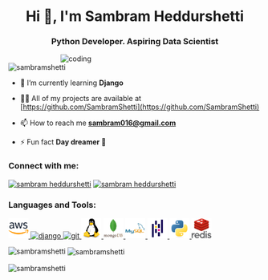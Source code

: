 <h1 align="center">Hi 👋, I'm Sambram Heddurshetti</h1>
<h3 align="center">Python Developer. Aspiring Data Scientist</h3>
<img align="right" alt="coding" width="400" src="https://www.google.com/url?sa=i&url=https%3A%2F%2Fgithub.com%2Frudrabarad%2FGifs&psig=AOvVaw3vgA4kPT7_mGwVc-o-CH17&ust=1690280681986000&source=images&cd=vfe&opi=89978449&ved=0CBEQjRxqFwoTCNDAgK-Qp4ADFQAAAAAdAAAAABAM">

<p align="left"> <img src="https://komarev.com/ghpvc/?username=sambramshetti&label=Profile%20views&color=0e75b6&style=flat" alt="sambramshetti" /> </p>

- 🌱 I’m currently learning **Django**

- 👨‍💻 All of my projects are available at [https://github.com/SambramShetti](https://github.com/SambramShetti)

- 📫 How to reach me **sambram016@gmail.com**

- ⚡ Fun fact **Day dreamer 👻**

<h3 align="left">Connect with me:</h3>
<p align="left">
<a href="https://linkedin.com/in/sambram heddurshetti" target="blank"><img align="center" src="https://raw.githubusercontent.com/rahuldkjain/github-profile-readme-generator/master/src/images/icons/Social/linked-in-alt.svg" alt="sambram heddurshetti" height="30" width="40" /></a>
<a href="https://fb.com/sambram heddurshetti" target="blank"><img align="center" src="https://raw.githubusercontent.com/rahuldkjain/github-profile-readme-generator/master/src/images/icons/Social/facebook.svg" alt="sambram heddurshetti" height="30" width="40" /></a>
</p>

<h3 align="left">Languages and Tools:</h3>
<p align="left"> <a href="https://aws.amazon.com" target="_blank" rel="noreferrer"> <img src="https://raw.githubusercontent.com/devicons/devicon/master/icons/amazonwebservices/amazonwebservices-original-wordmark.svg" alt="aws" width="40" height="40"/> </a> <a href="https://www.djangoproject.com/" target="_blank" rel="noreferrer"> <img src="https://cdn.worldvectorlogo.com/logos/django.svg" alt="django" width="40" height="40"/> </a> <a href="https://git-scm.com/" target="_blank" rel="noreferrer"> <img src="https://www.vectorlogo.zone/logos/git-scm/git-scm-icon.svg" alt="git" width="40" height="40"/> </a> <a href="https://www.linux.org/" target="_blank" rel="noreferrer"> <img src="https://raw.githubusercontent.com/devicons/devicon/master/icons/linux/linux-original.svg" alt="linux" width="40" height="40"/> </a> <a href="https://www.mongodb.com/" target="_blank" rel="noreferrer"> <img src="https://raw.githubusercontent.com/devicons/devicon/master/icons/mongodb/mongodb-original-wordmark.svg" alt="mongodb" width="40" height="40"/> </a> <a href="https://www.mysql.com/" target="_blank" rel="noreferrer"> <img src="https://raw.githubusercontent.com/devicons/devicon/master/icons/mysql/mysql-original-wordmark.svg" alt="mysql" width="40" height="40"/> </a> <a href="https://pandas.pydata.org/" target="_blank" rel="noreferrer"> <img src="https://raw.githubusercontent.com/devicons/devicon/2ae2a900d2f041da66e950e4d48052658d850630/icons/pandas/pandas-original.svg" alt="pandas" width="40" height="40"/> </a> <a href="https://www.python.org" target="_blank" rel="noreferrer"> <img src="https://raw.githubusercontent.com/devicons/devicon/master/icons/python/python-original.svg" alt="python" width="40" height="40"/> </a> <a href="https://redis.io" target="_blank" rel="noreferrer"> <img src="https://raw.githubusercontent.com/devicons/devicon/master/icons/redis/redis-original-wordmark.svg" alt="redis" width="40" height="40"/> </a> </p>

<p><img align="left" src="https://github-readme-stats.vercel.app/api/top-langs?username=sambramshetti&show_icons=true&locale=en&layout=compact" alt="sambramshetti" /></p>

<p>&nbsp;<img align="center" src="https://github-readme-stats.vercel.app/api?username=sambramshetti&show_icons=true&locale=en" alt="sambramshetti" /></p>

<p><img align="center" src="https://github-readme-streak-stats.herokuapp.com/?user=sambramshetti&" alt="sambramshetti" /></p>
